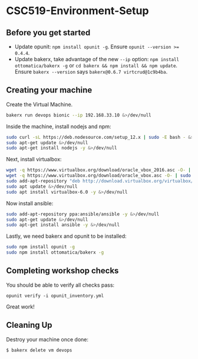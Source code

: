 # CSC519-Environment-Setup

## Before you get started

* Update opunit: `npm install opunit -g`. Ensure `opunit --version >= 0.4.4`.
* Update bakerx, take advantage of the new `--ip` option: `npm install ottomatica/bakerx -g` or `cd bakerx && npm install && npm update`. Ensure `bakerx --version` says `bakerx@0.6.7 virtcrud@1c9b4ba`.

## Creating your machine

Create the Virtual Machine.

```bash
bakerx run devops bionic --ip 192.168.33.10 &>/dev/null
```

Inside the machine, install nodejs and npm:

```bash
sudo curl -sL https://deb.nodesource.com/setup_12.x | sudo -E bash - &>/dev/null
sudo apt-get update &>/dev/null
sudo apt-get install nodejs -y &>/dev/null
```

Next, install virtualbox:

```bash
wget -q https://www.virtualbox.org/download/oracle_vbox_2016.asc -O- | sudo apt-key add -
wget -q https://www.virtualbox.org/download/oracle_vbox.asc -O- | sudo apt-key add -
sudo add-apt-repository "deb http://download.virtualbox.org/virtualbox/debian bionic contrib"
sudo apt update &>/dev/null
sudo apt install virtualbox-6.0 -y &>/dev/null
```

Now install ansible:

```bash
sudo add-apt-repository ppa:ansible/ansible -y &>/dev/null
sudo apt-get update &>/dev/null
sudo apt-get install ansible -y &>/dev/null
```

Lastly, we need bakerx and opunit to be installed:

```bash
sudo npm install opunit -g
sudo npm install ottomatica/bakerx -g
```

## Completing workshop checks

You should be able to verify all checks pass:

    opunit verify -i opunit_inventory.yml

Great work!

## Cleaning Up
Destroy your machine once done:

```bash
$ bakerx delete vm devops
```